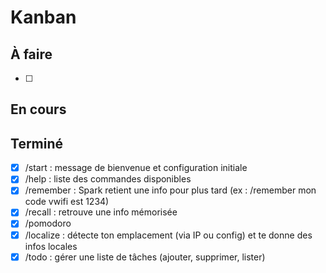 # Kanban

## À faire
- [ ]

## En cours


## Terminé
- [x] /start : message de bienvenue et configuration initiale
- [x] /help : liste des commandes disponibles
- [x] /remember : Spark retient une info pour plus tard (ex : /remember mon code vwifi est 1234)
- [x] /recall : retrouve une info mémorisée
- [x] /pomodoro
- [x] /localize : détecte ton emplacement (via IP ou config) et te donne des infos locales
- [x] /todo : gérer une liste de tâches (ajouter, supprimer, lister)